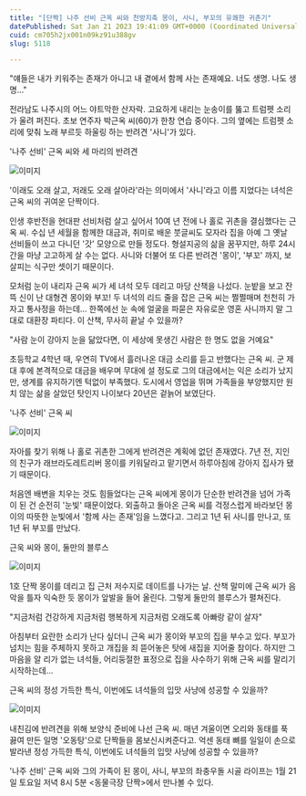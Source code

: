 ```yaml
---
title: "[단짝] 나주 선비 근옥 씨와 천방지축 몽이, 사니, 부꼬의 유쾌한 귀촌기"
datePublished: Sat Jan 21 2023 19:41:09 GMT+0000 (Coordinated Universal Time)
cuid: cm705h2jx001n09kz91u388gv
slug: 5118

---
```



"얘들은 내가 키워주는 존재가 아니고 내 곁에서 함께 사는 존재예요. 너도 생명. 나도 생명..."

전라남도 나주시의 어느 야트막한 산자락. 고요하게 내리는 눈송이를 뚫고 트럼펫 소리가 울려 퍼진다. 초보 연주자 박근옥 씨(60)가 한창 연습 중이다. 그의 옆에는 트럼펫 소리에 맞춰 노래 부르듯 하울링 하는 반려견 '사니'가 있다.

'나주 선비' 근옥 씨와 세 마리의 반려견

![이미지](https://cdn.hashnode.com/res/hashnode/image/upload/v1739258273080/9432cc8c-b763-479a-8d4f-99c68e2a1f8d.jpeg)

'이래도 오래 살고, 저래도 오래 살아라'라는 의미에서 '사니'라고 이름 지었다는 녀석은 근옥 씨의 귀여운 단짝이다.

인생 후반전을 현대판 선비처럼 살고 싶어서 10여 년 전에 나 홀로 귀촌을 결심했다는 근옥 씨. 수십 년 세월을 함께한 대금과, 취미로 배운 붓글씨도 모자라 집을 아예 그 옛날 선비들이 쓰고 다니던 '갓' 모양으로 만들 정도다. 형설지공의 삶을 꿈꾸지만, 하루 24시간을 마냥 고고하게 살 수는 없다. 사니와 더불어 또 다른 반려견 '몽이', '부꼬' 까지, 보살피는 식구만 셋이기 때문이다.

모처럼 눈이 내리자 근옥 씨가 세 녀석 모두 데리고 마당 산책을 나섰다. 눈밭을 보고 잔뜩 신이 난 대형견 몽이와 부꼬! 두 녀석의 리드 줄을 잡은 근옥 씨는 쩔쩔매며 천천히 가자고 통사정을 하는데... 한쪽에선 눈 속에 얼굴을 파묻은 자유로운 영혼 사니까지 말 그대로 대환장 파티다. 이 산책, 무사히 끝날 수 있을까?

"사람 눈이 강아지 눈을 닮았다면, 이 세상에 못생긴 사람은 한 명도 없을 거예요"

초등학교 4학년 때, 우연히 TV에서 흘러나온 대금 소리를 듣고 반했다는 근옥 씨. 군 제대 후에 본격적으로 대금을 배우며 무대에 설 정도로 그의 대금에서는 익은 소리가 났지만, 생계를 유지하기엔 턱없이 부족했다. 도시에서 영업을 뛰며 가족들을 부양했지만 원치 않는 삶을 살았던 탓인지 나이보다 20년은 겉늙어 보였단다.

'나주 선비' 근옥 씨

![이미지](https://cdn.hashnode.com/res/hashnode/image/upload/v1739258275215/dad2671c-603e-4c0b-b68f-a7b9dd24b7a1.jpeg)

자아를 찾기 위해 나 홀로 귀촌한 그에게 반려견은 계획에 없던 존재였다. 7년 전, 지인의 친구가 래브라도레트리버 몽이를 키워달라고 맡기면서 하루아침에 강아지 집사가 됐기 때문이다.

처음엔 배변을 치우는 것도 힘들었다는 근옥 씨에게 몽이가 단순한 반려견을 넘어 가족이 된 건 순전히 '눈빛' 때문이었다. 외출하고 돌아온 근옥 씨를 걱정스럽게 바라보던 몽이의 따뜻한 눈빛에서 '함께 사는 존재'임을 느꼈다고. 그리고 1년 뒤 사니를 만나고, 또 1년 뒤 부꼬를 만났다.

근욱 씨와 몽이, 둘만의 블루스

![이미지](https://cdn.hashnode.com/res/hashnode/image/upload/v1739258277304/d835f92a-edf7-43ec-88c9-ddb80483abf9.jpeg)

1호 단짝 몽이를 데리고 집 근처 저수지로 데이트를 나가는 날. 산책 말미에 근옥 씨가 음악을 틀자 익숙한 듯 몽이가 앞발을 들어 올린다. 그렇게 둘만의 블루스가 펼쳐진다.

"지금처럼 건강하게 지금처럼 행복하게 지금처럼 오래도록 아빠랑 같이 살자"

아침부터 요란한 소리가 난다 싶더니 근옥 씨가 몽이와 부꼬의 집을 부수고 있다. 부꼬가 넘치는 힘을 주체하지 못하고 개집을 죄 뜯어놓은 탓에 새집을 지어줄 참이다. 하지만 그 마음을 알 리가 없는 녀석들, 어리둥절한 표정으로 집을 사수하기 위해 근옥 씨를 말리기 시작하는데...

근옥 씨의 정성 가득한 특식, 이번에도 녀석들의 입맛 사냥에 성공할 수 있을까?

![이미지](https://cdn.hashnode.com/res/hashnode/image/upload/v1739258279300/a82c7412-84bc-459d-a31c-1ae5fd62294c.jpeg)

내친김에 반려견을 위해 보양식 준비에 나선 근옥 씨. 매년 겨울이면 오리와 동태를 푹 끓여 만든 일명 '오동탕'으로 단짝들을 몸보신시켜준다고. 억센 동태 뼈를 일일이 손으로 발라낸 정성 가득한 특식, 이번에도 녀석들의 입맛 사냥에 성공할 수 있을까?

'나주 선비' 근옥 씨와 그의 가족이 된 몽이, 사니, 부꼬의 좌충우돌 시골 라이프는 1월 21일 토요일 저녁 8시 5분 <동물극장 단짝>에서 만나볼 수 있다.